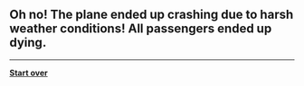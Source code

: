## Oh no! The plane ended up crashing due to harsh weather conditions! All passengers ended up dying. 
---  
[**Start over**](chooselocation.md)

